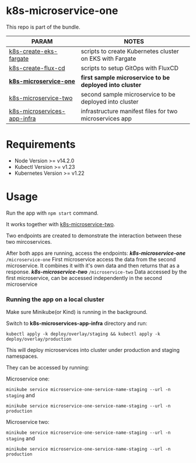# k8s-microservice-one

This repo is part of the bundle. 

| PARAM | NOTES |
| ------ | ------ |
| [k8s-create-eks-fargate](https://github.com/dinoradulovic/k8s-create-eks-fargate) | scripts to create Kubernetes cluster on EKS with Fargate |
| [k8s-create-flux-cd](https://github.com/dinoradulovic/k8s-create-flux-cd) | scripts to setup GitOps with FluxCD |
| **[k8s-microservice-one](https://github.com/dinoradulovic/k8s-microservice-one)** | **first sample microservice to be deployed into cluster** |
| [k8s-microservice-two](https://github.com/dinoradulovic/k8s-microservice-two) | second sample microservice to be deployed into cluster |
| [k8s-microservices-app-infra](https://github.com/dinoradulovic/k8s-microservices-app-infra) | infrastructure manifest files for two microservices app |

# Requirements
- Node Version >= v14.2.0
- Kubectl Version >= v1.23
- Kubernetes Version >= v1.22

# Usage

Run the app with `npm start` command.

It works together with [k8s-microservice-two](https://github.com/dinoradulovic/k8s-microservice-two).

Two endpoints are created to demonstrate the interaction between these two mircoservices.

After both apps are running, access the endpoints: 
***k8s-microservice-one*** ```/microservice-one``` 
First microservice access the data from the second microservice. It combines it with it's own data and then returns that as a response.
***k8s-microservice-two*** ```/microservice-two``` 
Data accessed by the first microservice, can be accessed independently in the second microservice



### Running the app on a local cluster

Make sure Minikube(or Kind) is running in the background.

Switch to **k8s-microservices-app-infra** directory and run: 

```
kubectl apply -k deploy/overlay/staging && kubectl apply -k deploy/overlay/production
```  

This will deploy microservices into cluster under production and staging namespaces. 

They can be accessed by running:

Microservice one: 

`minikube service microservice-one-service-name-staging --url -n staging` and 

`minikube service microservice-one-service-name-staging --url -n production`

Microservice two: 

`minikube service microservice-one-service-name-staging --url -n staging` and 

`minikube service microservice-one-service-name-staging --url -n production`

